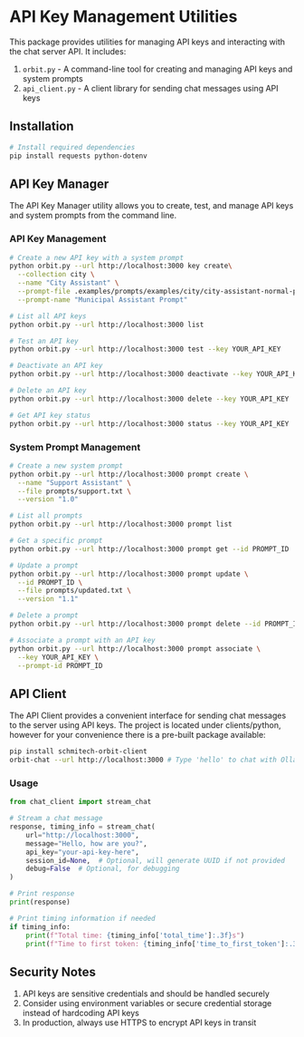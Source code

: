 # API Key Management Utilities

This package provides utilities for managing API keys and interacting with the chat server API. It includes:

1. `orbit.py` - A command-line tool for creating and managing API keys and system prompts
2. `api_client.py` - A client library for sending chat messages using API keys

## Installation

```bash
# Install required dependencies
pip install requests python-dotenv
```

## API Key Manager

The API Key Manager utility allows you to create, test, and manage API keys and system prompts from the command line.

### API Key Management

```bash
# Create a new API key with a system prompt
python orbit.py --url http://localhost:3000 key create\
  --collection city \
  --name "City Assistant" \
  --prompt-file .examples/prompts/examples/city/city-assistant-normal-prompt.txt \
  --prompt-name "Municipal Assistant Prompt"

# List all API keys
python orbit.py --url http://localhost:3000 list

# Test an API key
python orbit.py --url http://localhost:3000 test --key YOUR_API_KEY

# Deactivate an API key
python orbit.py --url http://localhost:3000 deactivate --key YOUR_API_KEY

# Delete an API key
python orbit.py --url http://localhost:3000 delete --key YOUR_API_KEY

# Get API key status
python orbit.py --url http://localhost:3000 status --key YOUR_API_KEY
```

### System Prompt Management

```bash
# Create a new system prompt
python orbit.py --url http://localhost:3000 prompt create \
  --name "Support Assistant" \
  --file prompts/support.txt \
  --version "1.0"

# List all prompts
python orbit.py --url http://localhost:3000 prompt list

# Get a specific prompt
python orbit.py --url http://localhost:3000 prompt get --id PROMPT_ID

# Update a prompt
python orbit.py --url http://localhost:3000 prompt update \
  --id PROMPT_ID \
  --file prompts/updated.txt \
  --version "1.1"

# Delete a prompt
python orbit.py --url http://localhost:3000 prompt delete --id PROMPT_ID

# Associate a prompt with an API key
python orbit.py --url http://localhost:3000 prompt associate \
  --key YOUR_API_KEY \
  --prompt-id PROMPT_ID
```

## API Client

The API Client provides a convenient interface for sending chat messages to the server using API keys. The project is located under
clients/python, however for your convenience there is a pre-built package available:
```bash
pip install schmitech-orbit-client
orbit-chat --url http://localhost:3000 # Type 'hello' to chat with Ollama. No chat history yet, coming soon...
```

### Usage

```python
from chat_client import stream_chat

# Stream a chat message
response, timing_info = stream_chat(
    url="http://localhost:3000",
    message="Hello, how are you?",
    api_key="your-api-key-here",
    session_id=None,  # Optional, will generate UUID if not provided
    debug=False  # Optional, for debugging
)

# Print response
print(response)

# Print timing information if needed
if timing_info:
    print(f"Total time: {timing_info['total_time']:.3f}s")
    print(f"Time to first token: {timing_info['time_to_first_token']:.3f}s")

```

## Security Notes

1. API keys are sensitive credentials and should be handled securely
2. Consider using environment variables or secure credential storage instead of hardcoding API keys
3. In production, always use HTTPS to encrypt API keys in transit